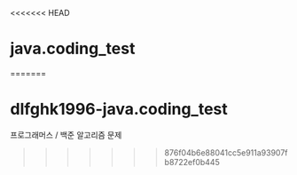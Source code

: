 <<<<<<< HEAD
# java.coding_test
=======
# dlfghk1996-java.coding_test
프로그래머스 / 백준 알고리즘 문제
>>>>>>> 876f04b6e88041cc5e911a93907fb8722ef0b445
